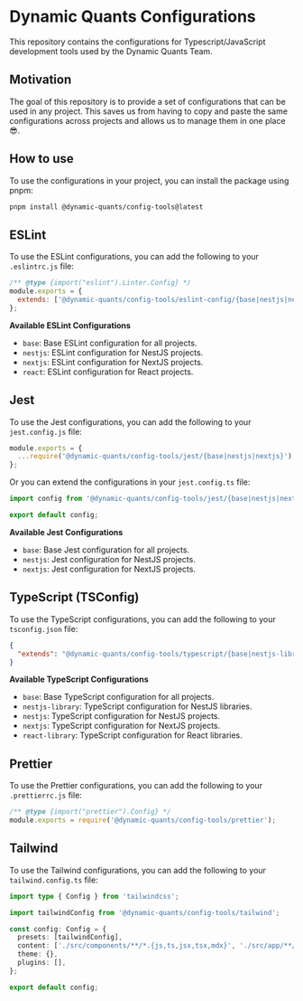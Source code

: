 # Dynamic Quants Configurations

This repository contains the configurations for Typescript/JavaScript development tools used by the Dynamic Quants Team.

## Motivation

The goal of this repository is to provide a set of configurations that can be used in any project. This saves us from having to copy and paste the same configurations across projects and allows us to manage them in one place 😎.

## How to use

To use the configurations in your project, you can install the package using pnpm:

```bash
pnpm install @dynamic-quants/config-tools@latest
```

## ESLint

To use the ESLint configurations, you can add the following to your `.eslintrc.js` file:

```javascript
/** @type {import("eslint").Linter.Config} */
module.exports = {
  extends: ['@dynamic-quants/config-tools/eslint-config/{base|nestjs|nextjs|react}'],
};
```

**Available ESLint Configurations**

- `base`: Base ESLint configuration for all projects.
- `nestjs`: ESLint configuration for NestJS projects.
- `nextjs`: ESLint configuration for NextJS projects.
- `react`: ESLint configuration for React projects.

## Jest

To use the Jest configurations, you can add the following to your `jest.config.js` file:

```javascript
module.exports = {
  ...require('@dynamic-quants/config-tools/jest/{base|nestjs|nextjs}'),
};
```

Or you can extend the configurations in your `jest.config.ts` file:

```typescript
import config from '@dynamic-quants/config-tools/jest/{base|nestjs|nextjs}';

export default config;
```

**Available Jest Configurations**

- `base`: Base Jest configuration for all projects.
- `nestjs`: Jest configuration for NestJS projects.
- `nextjs`: Jest configuration for NextJS projects.

## TypeScript (TSConfig)

To use the TypeScript configurations, you can add the following to your `tsconfig.json` file:

```json
{
  "extends": "@dynamic-quants/config-tools/typescript/{base|nestjs-library|nestjs|nextjs|react-library}.json"
}
```

**Available TypeScript Configurations**

- `base`: Base TypeScript configuration for all projects.
- `nestjs-library`: TypeScript configuration for NestJS libraries.
- `nestjs`: TypeScript configuration for NestJS projects.
- `nextjs`: TypeScript configuration for NextJS projects.
- `react-library`: TypeScript configuration for React libraries.

## Prettier

To use the Prettier configurations, you can add the following to your `.prettierrc.js` file:

```javascript
/** @type {import("prettier").Config} */
module.exports = require('@dynamic-quants/config-tools/prettier');
```

## Tailwind

To use the Tailwind configurations, you can add the following to your `tailwind.config.ts` file:

```typescript
import type { Config } from 'tailwindcss';

import tailwindConfig from '@dynamic-quants/config-tools/tailwind';

const config: Config = {
  presets: [tailwindConfig],
  content: ['./src/components/**/*.{js,ts,jsx,tsx,mdx}', './src/app/**/*.{js,ts,jsx,tsx,mdx}'],
  theme: {},
  plugins: [],
};

export default config;
```
